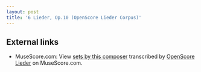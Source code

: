 ```yaml
---
layout: post
title: '6 Lieder, Op.10 (OpenScore Lieder Corpus)'
---
```


## External links

- MuseScore.com: View [sets by this composer] transcribed by [OpenScore Lieder] on MuseScore.com.

[sets by this composer]: https://musescore.com/openscore-lieder-corpus/sets/5103398
[OpenScore Lieder]: https://musescore.com/openscore-lieder-corpus

